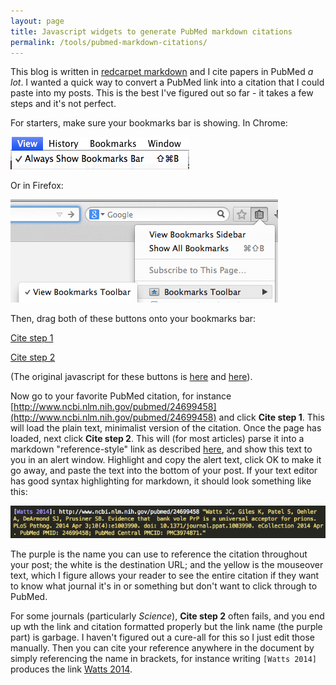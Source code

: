 ```yaml
---
layout: page
title: Javascript widgets to generate PubMed markdown citations
permalink: /tools/pubmed-markdown-citations/
---
```


This blog is written in [redcarpet markdown](https://github.com/vmg/redcarpet) and I cite papers in PubMed *a lot*. I wanted a quick way to convert a PubMed link into a citation that I could paste into my posts. This is the best I've figured out so far - it takes a few steps and it's not perfect.

For starters, make sure your bookmarks bar is showing. In Chrome:

![How to show the bookmarks bar in Chrome](/media/2014/08/chrome-show-bookmarks-bar.png)

Or in Firefox:

![How to show the bookmarks toolbar in Firefox](/media/2014/08/firefox-show-bookmarks-toolbar.png)

Then, drag both of these buttons onto your bookmarks bar:

<a class="btn" href="javascript:location.assign(location.href+'?report=docsum&format=text')">Cite step 1</a>

<a class="btn" href="javascript:link=location.href.split('?')[0];full=document.documentElement.outerText.replace(/\n/g,' ').substring(3).trim();firstauth=full.split(',')[0].split(' ').slice(0,-1);year=full.split('.')[3].trim().split(' ')[0];shortname=firstauth+' '+year;fullcitation='['+shortname+']: '+link+' &quot;'+full+'&quot;';alert(fullcitation)
">Cite step 2</a>

(The original javascript for these buttons is [here](https://github.com/ericminikel/cureffi/blob/gh-pages/javascripts/cite-step-1.js) and [here](https://github.com/ericminikel/cureffi/blob/gh-pages/javascripts/cite-step-2.js)).

Now go to your favorite PubMed citation, for instance [http://www.ncbi.nlm.nih.gov/pubmed/24699458](http://www.ncbi.nlm.nih.gov/pubmed/24699458) and click **Cite step 1**. This will load the plain text, minimalist version of the citation. Once the page has loaded, next click **Cite step 2**. This will (for most articles) parse it into a markdown "reference-style" link as described [here](http://daringfireball.net/projects/markdown/syntax#link), and show this text to you in an alert window. Highlight and copy the alert text, click OK to make it go away, and paste the text into the bottom of your post. If your text editor has good syntax highlighting for markdown, it should look something like this:

![markdown citation example](/media/2015/04/markdown-citation-example.png)

The purple is the name you can use to reference the citation throughout your post; the white is the destination URL; and the yellow is the mouseover text, which I figure allows your reader to see the entire citation if they want to know what journal it's in or something but don't want to click through to PubMed.

For some journals (particularly *Science*), **Cite step 2** often fails, and you end up wth the link and citation formatted properly but the link name (the purple part) is garbage. I haven't figured out a cure-all for this so I just edit those manually. Then you can cite your reference anywhere in the document by simply referencing the name in brackets, for instance writing `[Watts 2014]` produces the link [Watts 2014].

[Watts 2014]: http://www.ncbi.nlm.nih.gov/pubmed/24699458 "Watts JC, Giles K, Patel S, Oehler A, DeArmond SJ, Prusiner SB. Evidence that  bank vole PrP is a universal acceptor for prions. PLoS Pathog. 2014 Apr 3;10(4):e1003990. doi: 10.1371/journal.ppat.1003990. eCollection 2014 Apr. PubMed PMID: 24699458; PubMed Central PMCID: PMC3974871."


